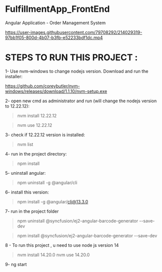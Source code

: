 # FulfillmentApp_FrontEnd
Angular Application - Order Management System


https://user-images.githubusercontent.com/79708292/214029319-97bb1f05-800d-4b07-b3fb-e52233bdf1dc.mp4


# STEPS TO RUN THIS PROJECT : 

1- Use nvm-windows to change nodejs version. Download and run the installer:

https://github.com/coreybutler/nvm-windows/releases/download/1.1.10/nvm-setup.exe

2- open new cmd as administrator and run (will change the nodejs version to 12.22.12):

> nvm install 12.22.12
 
 > nvm use 12.22.12

3- check if 12.22.12 version is installed:
> nvm list

4- run in the project directory:
 > npm install

5- uninstall angular:

> npm uninstall -g @angular/cli

6- install this version:

> npm install -g @angular/cli@13.3.0

7- run in the project folder

> npm uninstall @syncfusion/ej2-angular-barcode-generator --save-dev

> npm install @syncfusion/ej2-angular-barcode-generator --save-dev

8 - To run this project , u need to use node js version 14
> nvm install 14.20.0
> nvm use 14.20.0

9- 
ng start
